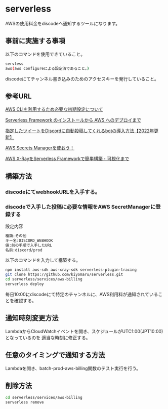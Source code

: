 # serverless

AWSの使用料金をdiscodeへ通知するツールになります。

## 事前に実施する事項

以下のコマンドを使用できていること。

```bash
servless
aws(aws configureによる設定済であること。)
```

discodeにてチャンネル書き込みのためのアクセスキーを発行していること。

## 参考URL

[AWS CLIを利用するため必要な初期設定について](https://dev.classmethod.jp/articles/aws-cli_initial_setting/)

[Serverless Framework のインストールから AWS へのデプロイまで](https://zenn.dev/ombran/articles/serverless-install-and-aws-deploy)

[指定したツイートをDiscordに自動投稿してくれるbotの導入方法【2022年更新】](https://note.com/kawa0108/n/ndc5aef135519)

[AWS Secrets Managerを使おう！](https://qiita.com/mm-Genqiita/items/f93285a6058c64b39f23)

[AWS X-RayをServerless Frameworkで簡単構築・可視化まで](https://acro-engineer.hatenablog.com/entry/2018/07/31/120000)

## 構築方法

### discodeにてwebhookURLを入手する。

### discodeで入手した投稿に必要な情報をAWS SecretManagerに登録する

設定内容
```bash
種類:その他
キー名:DISCORD_WEBHOOK
値:前の手順で入手したURL
名前:discord/prod
```

以下のコマンドを入力して構築する。

```bash
npm install aws-sdk aws-xray-sdk serverless-plugin-tracing
git clone https://github.com/kiyomaru/serverless.git
cd serverless/services/aws-billing
serverless deploy
```

毎日10:00にdiscodeにて特定のチャンネルに、AWS利用料が通知されていることを確認する。

## 通知時刻変更方法

LambdaからCloudWatchイベントを開き、スケジュールがUTC1:00(JPT10:00)となっているのを
適当な時刻に修正する。

## 任意のタイミングで通知する方法

Lambdaを開き、batch-prod-aws-billing関数のテスト実行を行う。

## 削除方法

```bash
cd serverless/services/aws-billing
serverless remove
```
